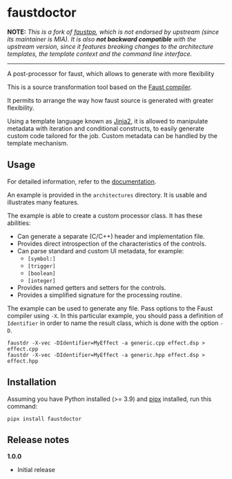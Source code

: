 # faustdoctor

**NOTE:** *This is a fork of [faustpp], which is not endorsed by upstream
(since its maintainer is MIA). It is also **not backward compatible** with the
upstream version, since it features breaking changes to the architecture
templates, the template context and the command line interface.*

---

A post-processor for faust, which allows to generate with more flexibility

This is a source transformation tool based on the
[Faust compiler](https://faust.grame.fr/).

It permits to arrange the way how faust source is generated with greater
flexibility.

Using a template language known as [Jinja2], it is allowed to manipulate
metadata with iteration and conditional constructs, to easily generate custom
code tailored for the job. Custom metadata can be handled by the template
mechanism.


## Usage

For detailed information, refer to the [documentation].

An example is provided in the `architectures` directory. It is usable and
illustrates many features.

The example is able to create a custom processor class. It has these abilities:

- Can generate a separate (C/C++) header and implementation file.
- Provides direct introspection of the characteristics of the controls.
- Can parse standard and custom UI metadata, for example:
    * `[symbol:]`
    * `[trigger]`
    * `[boolean]`
    * `[integer]`
- Provides named getters and setters for the controls.
- Provides a simplified signature for the processing routine.

The example can be used to generate any file. Pass options to the Faust
compiler using `-X`. In this particular example, you should pass a definition
of `Identifier` in order to name the result class, which is done with the
option `-D`.

```con
faustdr -X-vec -DIdentifier=MyEffect -a generic.cpp effect.dsp > effect.cpp
faustdr -X-vec -DIdentifier=MyEffect -a generic.hpp effect.dsp > effect.hpp
```


## Installation

Assuming you have Python installed (>= 3.9) and [pipx] installed, run this
command:

```con
pipx install faustdoctor
```


## Release notes

**1.0.0**

- Initial release


[documentation]: https://spotlightkid.github.io/faustdoctor
[jinja2]: https://jinja.palletsprojects.com/
[faustpp]: https://github.com/jpcima/faustpp
[pipx]: https://pipx.pypa.io/
